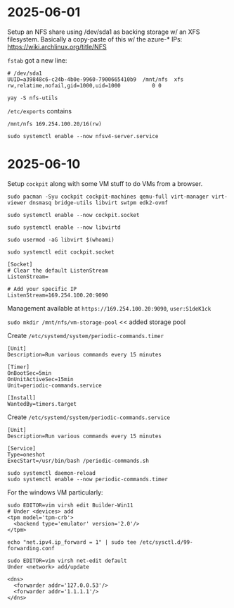 
# 2025-06-01

Setup an NFS share using /dev/sda1 as backing storage w/ an XFS filesystem. Basically a copy-paste of this w/ the azure-* IPs: https://wiki.archlinux.org/title/NFS

`fstab` got a new line:

```
# /dev/sda1
UUID=a39848c6-c24b-4b0e-9960-7900665410b9  /mnt/nfs  xfs    rw,relatime,nofail,gid=1000,uid=1000          0 0
```

`yay -S nfs-utils`


`/etc/exports` contains

```
/mnt/nfs 169.254.100.20/16(rw)

```

`sudo systemctl enable --now nfsv4-server.service`


# 2025-06-10

Setup `cockpit` along with some VM stuff to do VMs from a browser.

`sudo pacman -Syu cockpit cockpit-machines qemu-full virt-manager virt-viewer dnsmasq bridge-utils libvirt swtpm edk2-ovmf`


`sudo systemctl enable --now cockpit.socket`

`sudo systemctl enable --now libvirtd`

`sudo usermod -aG libvirt $(whoami)`


`sudo systemctl edit cockpit.socket`

```
[Socket]
# Clear the default ListenStream
ListenStream=

# Add your specific IP
ListenStream=169.254.100.20:9090
```

Management available at `https://169.254.100.20:9090`, `user:S1deK1ck`

`sudo mkdir /mnt/nfs/vm-storage-pool` << added storage pool


Create `/etc/systemd/system/periodic-commands.timer`

```
[Unit]
Description=Run various commands every 15 minutes

[Timer]
OnBootSec=5min
OnUnitActiveSec=15min
Unit=periodic-commands.service

[Install]
WantedBy=timers.target
````


Create `/etc/systemd/system/periodic-commands.service`

```
[Unit]
Description=Run various commands every 15 minutes

[Service]
Type=oneshot
ExecStart=/usr/bin/bash /periodic-commands.sh
````

```
sudo systemctl daemon-reload
sudo systemctl enable --now periodic-commands.timer
```

For the windows VM particularly:

```
sudo EDITOR=vim virsh edit Builder-Win11
# Under <devices> add
<tpm model='tpm-crb'>
  <backend type='emulator' version='2.0'/>
</tpm>

```


```
echo "net.ipv4.ip_forward = 1" | sudo tee /etc/sysctl.d/99-forwarding.conf
````

```
sudo EDITOR=vim virsh net-edit default
Under <network> add/update

<dns>
  <forwarder addr='127.0.0.53'/>
  <forwarder addr='1.1.1.1'/>
</dns>

```


